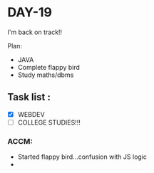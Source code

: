 # DAY-19
I'm back on track!!
<br>

Plan: 
 - JAVA
 - Complete flappy bird
 - Study maths/dbms

## Task list :
- [x] WEBDEV 
- [ ] COLLEGE STUDIES!!!

### ACCM: 
- Started flappy bird...confusion with JS logic
- 